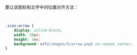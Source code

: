 要让该图标和文字中间位置对齐方法： 

​	

```css
.icon-arrow {
    display: inline-block;
    width: 20px;
    height: 1ex;
    background: url(/images/5/arrow.png) no-repeat center;
}
```

